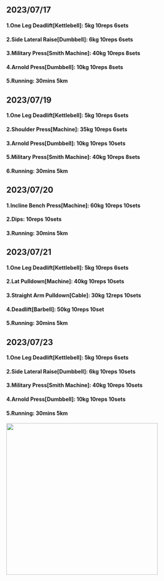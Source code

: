 ## 2023/07/17
#### 1.One Leg Deadlift\[Kettlebell\]: 5kg 10reps 6sets
#### 2.Side Lateral Raise\[Dumbbell\]: 6kg 10reps 6sets
#### 3.Military Press\[Smith Machine\]: 40kg 10reps 8sets
#### 4.Arnold Press\[Dumbbell\]: 10kg 10reps 8sets
#### 5.Running: 30mins 5km

## 2023/07/19
#### 1.One Leg Deadlift\[Kettlebell\]: 5kg 10reps 6sets
#### 2.Shoulder Press\[Machine\]: 35kg 10reps 6sets
#### 3.Arnold Press\[Dumbbell\]: 10kg 10reps 10sets
#### 5.Military Press\[Smith Machine\]: 40kg 10reps 8sets
#### 6.Running: 30mins 5km

## 2023/07/20
#### 1.Incline Bench Press\[Machine\]: 60kg 10reps 10sets
#### 2.Dips: 10reps 10sets
#### 3.Running: 30mins 5km

## 2023/07/21
#### 1.One Leg Deadlift\[Kettlebell\]: 5kg 10reps 6sets
#### 2.Lat Pulldown\[Machine\]: 40kg 10reps 10sets
#### 3.Straight Arm Pulldown\[Cable\]: 30kg 12reps 10sets
#### 4.Deadlift\[Barbell\]: 50kg 10reps 10set
#### 5.Running: 30mins 5km

## 2023/07/23
#### 1.One Leg Deadlift\[Kettlebell\]: 5kg 10reps 6sets
#### 2.Side Lateral Raise\[Dumbbell\]: 6kg 10reps 10sets
#### 3.Military Press\[Smith Machine\]: 40kg 10reps 10sets
#### 4.Arnold Press\[Dumbbell\]: 10kg 10reps 10sets
#### 5.Running: 30mins 5km


<img src='../_resources/__097.png' width='400px' />
